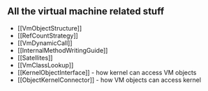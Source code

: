 ## All the virtual machine related stuff ##

 * [[VmObjectStructure]]
 * [[RefCountStrategy]]
 * [[VmDynamicCall]]
 * [[InternalMethodWritingGuide]]
 * [[Satellites]]
 * [[VmClassLookup]]
 * [[KernelObjectInterface]] - how kernel can access VM objects
 * [[ObjectKernelConnector]] - how VM objects can access kernel 
